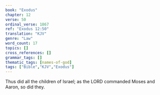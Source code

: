 ```yaml
---
book: "Exodus"
chapter: 12
verse: 50
ordinal_verse: 1867
ref: "Exodus 12:50"
translation: "KJV"
genre: "Law"
word_count: 17
topics: []
cross_references: []
grammar_tags: []
thematic_tags: [names-of-god]
tags: ["Bible","KJV","Exodus"]
---
```

Thus did all the children of Israel; as the LORD commanded Moses and Aaron, so did they.
